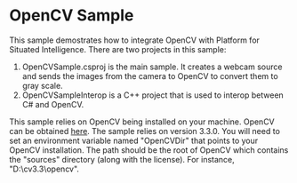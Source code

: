 ﻿# OpenCV Sample

This sample demostrates how to integrate OpenCV with Platform for Situated Intelligence. There are two projects in this sample:
  1) OpenCVSample.csproj is the main sample. It creates a webcam source and sends the images from the camera to OpenCV to convert them to gray scale.
  2) OpenCVSampleInterop is a C++ project that is used to interop between C# and OpenCV.

This sample relies on OpenCV being installed on your machine. OpenCV can be obtained [here](http://opencv.org/releases.html). The sample relies on version 3.3.0. You will need to set an environment variable named "OpenCVDir" that points to your OpenCV installation. The path should be the root of OpenCV which contains the "sources" directory (along with the license). For instance, "D:\cv3.3\opencv".
